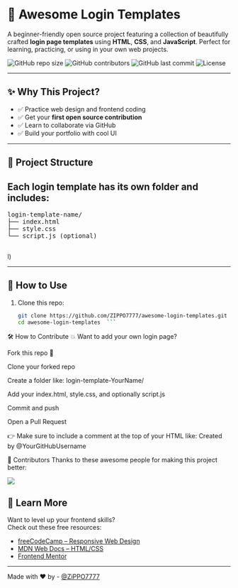 # 🚪 Awesome Login Templates

A beginner-friendly open source project featuring a collection of beautifully crafted **login page templates** using **HTML**, **CSS**, and **JavaScript**. Perfect for learning, practicing, or using in your own web projects.

![GitHub repo size](https://img.shields.io/github/repo-size/ZIPPO7777/awesome-login-templates?color=green&style=flat-square)
![GitHub contributors](https://img.shields.io/github/contributors/ZIPPO7777/awesome-login-templates?style=flat-square)
![GitHub last commit](https://img.shields.io/github/last-commit/ZIPPO7777/awesome-login-templates?style=flat-square)
![License](https://img.shields.io/github/license/ZIPPO7777/awesome-login-templates?style=flat-square)

---

## ✨ Why This Project?

- ✅ Practice web design and frontend coding
- ✅ Get your **first open source contribution**
- ✅ Learn to collaborate via GitHub
- ✅ Build your portfolio with cool UI

---

## 📁 Project Structure

Each login template has its own folder and includes:
---
<pre>
login-template-name/
├── index.html
├── style.css
└── script.js (optional)
 </pre>l)

---

## 🚀 How to Use

1. Clone this repo:
   ```bash
   git clone https://github.com/ZIPPO7777/awesome-login-templates.git
   cd awesome-login-templates  ```

🛠 How to Contribute
💥 Want to add your own login page?

Fork this repo 🍴

Clone your forked repo

Create a folder like: login-template-YourName/

Add your index.html, style.css, and optionally script.js

Commit and push

Open a Pull Request

👉 Make sure to include a comment at the top of your HTML like:
Created by @YourGitHubUsername 


🌟 Contributors
Thanks to these awesome people for making this project better:

<a href="https://github.com/ZIPPO7777/awesome-login-templates/graphs/contributors"> 
<img src="https://contrib.rocks/image?repo=ZIPPO7777/awesome-login-templates" /> </a>

## 🧠 Learn More

Want to level up your frontend skills?  
Check out these free resources:

- [freeCodeCamp – Responsive Web Design](https://www.freecodecamp.org/learn/responsive-web-design/)
- [MDN Web Docs – HTML/CSS](https://developer.mozilla.org/en-US/docs/Web)
- [Frontend Mentor](https://www.frontendmentor.io/)



---
Made with ❤️ by - [@ZiPPO7777](https://github.com/ZiPPO7777)




